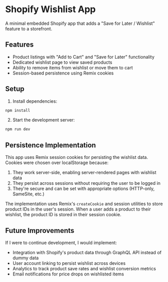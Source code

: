 # Shopify Wishlist App

A minimal embedded Shopify app that adds a "Save for Later / Wishlist" feature to a storefront.

## Features

- Product listings with "Add to Cart" and "Save for Later" functionality
- Dedicated wishlist page to view saved products
- Ability to remove items from wishlist or move them to cart
- Session-based persistence using Remix cookies

## Setup

1. Install dependencies:
```bash
npm install
```

2. Start the development server:
```bash
npm run dev
```

## Persistence Implementation

This app uses Remix session cookies for persisting the wishlist data. Cookies were chosen over localStorage because:

1. They work server-side, enabling server-rendered pages with wishlist data
2. They persist across sessions without requiring the user to be logged in
3. They're secure and can be set with appropriate options (HTTP-only, SameSite, etc.)

The implementation uses Remix's `createCookie` and session utilities to store product IDs in the user's session. When a user adds a product to their wishlist, the product ID is stored in their session cookie.

## Future Improvements

If I were to continue development, I would implement:

- Integration with Shopify's product data through GraphQL API instead of dummy data
- User account linking to persist wishlist across devices
- Analytics to track product save rates and wishlist conversion metrics
- Email notifications for price drops on wishlisted items